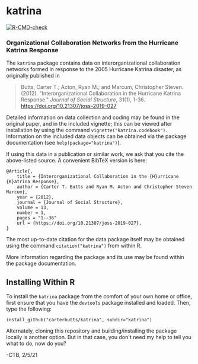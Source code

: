 # katrina

<!-- badges: start -->
[![R-CMD-check](https://github.com/CarterButts/katrina/workflows/R-CMD-check/badge.svg)](https://github.com/CarterButts/katrina/actions)
<!-- badges: end -->

### Organizational Collaboration Networks from the Hurricane Katrina Response

The `katrina` package contains data on interorganizational collaboration networks formed in response to the 2005 Hurricane Katrina disaster, as originally published in

> Butts, Carter T.; Acton, Ryan M.; and Marcum, Christopher Steven.  (2012).  "Interorganizational Collaboration in the Hurricane Katrina Response."  *Journal of Social Structure*, 31(1), 1-36.   https://doi.org/10.21307/joss-2019-027

Detailed information on data collection and coding may be found in the original paper, and in the included vignette; this can be viewed after installation by using the command `vignette("katrina.codebook")`.  Information on the included data objects can be obtained via the package documentation (see `help(package="katrina")`).

If using this data in a publication or similar work, we ask that you cite the above-listed source.  A convenient BibTeX version is here:

```
@Article{,
	title = {Interorganizational Collaboration in the {H}urricane {K}atrina Response},
	author = {Carter T. Butts and Ryan M. Acton and Christopher Steven Marcum},
	year = {2012},
	journal = {Journal of Social Structure},
	volume = 13,
	number = 1,
	pages = "1--36"
	url = {https://doi.org/10.21307/joss-2019-027},
}
```

The most up-to-date citation for the data package itself may be obtained using the command `citation("katrina")` from within R.

More information regarding the package and its use may be found within the package documentation.

## Installing Within R

To install the `katrina` package from the comfort of your own home or office, first ensure that you have the `devtools` package installed and loaded.  Then, type the following:

	install_github("carterbutts/katrina", subdir="katrina")

Alternately, cloning this repository and building/installing the package locally is another option.  But in that case, you don't need my help to tell you what to do, now do you?

\-CTB, 2/5/21
